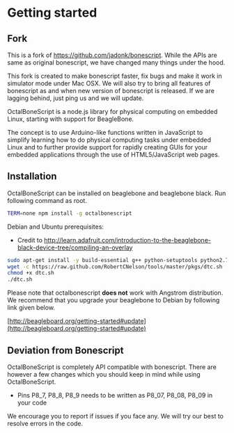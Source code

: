 Getting started
===============

Fork
----
This is a fork of https://github.com/jadonk/bonescript. While the APIs are 
same as original bonescript, we have changed many things under the hood. 

This fork is created to make bonescript faster, fix bugs and make it work in 
simulator mode under Mac OSX. We will also try to bring all features of bonescript
as and when new version of bonescript is released. If we are lagging behind, just
ping us and we will update.

OctalBoneScript is a node.js library for physical computing on embedded Linux,
starting with support for BeagleBone.

The concept is to use Arduino-like functions written in JavaScript to
simplify learning how to do physical computing tasks under embedded Linux
and to further provide support for rapidly creating GUIs for your embedded
applications through the use of HTML5/JavaScript web pages.


Installation
------------
OctalBoneScript can be installed on beaglebone and beaglebone black. Run following command as root.

````sh
TERM=none npm install -g octalbonescript
````

Debian and Ubuntu prerequisites:
* Credit to http://learn.adafruit.com/introduction-to-the-beaglebone-black-device-tree/compiling-an-overlay
````sh
sudo apt-get install -y build-essential g++ python-setuptools python2.7-dev
wget -c https://raw.github.com/RobertCNelson/tools/master/pkgs/dtc.sh
chmod +x dtc.sh
./dtc.sh
````

Please note that octalbonescript __does not__ work with Angstrom distribution. We recommend that you upgrade your beaglebone to Debian by following link given below.

[http://beagleboard.org/getting-started#update](http://beagleboard.org/getting-started#update)

Deviation from Bonescript
-------------------------
OctalBoneScript is completely API compatible with bonescript. There are however a few changes which you should keep in mind while using OctalBoneScript.

* Pins P8_7, P8_8, P8_9 needs to be written as P8_07, P8_08, P8_09 in your code

We encourage you to report if issues if you face any. We will try our best to resolve errors in the code.
